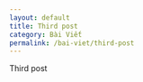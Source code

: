 ```yaml
---
layout: default
title: Third post
category: Bài Viết
permalink: /bai-viet/third-post
---
```

<p>Third post</p>